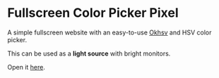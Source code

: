 # Fullscreen Color Picker Pixel

A simple fullscreen website with an easy-to-use [Okhsv](https://bottosson.github.io/posts/colorpicker/) and HSV color picker.

This can be used as a **light source** with bright monitors.

Open it [here](https://ceiridge.github.io/Fullscreen-Color-Picker/).
